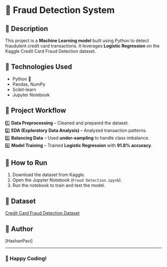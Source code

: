# 🚀 Fraud Detection System

## 📌 Description  
This project is a **Machine Learning model** built using Python to detect fraudulent credit card transactions. It leverages **Logistic Regression** on the Kaggle Credit Card Fraud Detection dataset.

## 📌 Technologies Used  
- Python 🐍  
- Pandas, NumPy  
- Scikit-learn  
- Jupyter Notebook  

## 📌 Project Workflow  
1️⃣ **Data Preprocessing** – Cleaned and prepared the dataset.  
2️⃣ **EDA (Exploratory Data Analysis)** – Analyzed transaction patterns.  
3️⃣ **Balancing Data** – Used **under-sampling** to handle class imbalance.  
4️⃣ **Model Training** – Trained **Logistic Regression** with **91.8% accuracy**.  

## 📌 How to Run  
1. Download the dataset from Kaggle.  
2. Open the Jupyter Notebook (`Fraud Detection.ipynb`).  
3. Run the notebook to train and test the model.  

## 📌 Dataset  
[Credit Card Fraud Detection Dataset](https://www.kaggle.com/datasets/mlg-ulb/creditcardfraud)  

## 📌 Author  
[HashanPavi]  

---

### 🚀 Happy Coding!  
